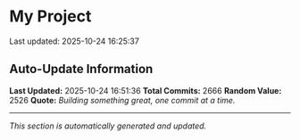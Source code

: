 # My Project


Last updated: 2025-10-24 16:25:37

















































































































































































































































































































































































































































































































































































































































































































































































































































































































































































































































































































































































































































































































































































































































































































































































































































































































































































































































































































































































































































































































































































































































































































































































































































































































































































































































































































































































































































































































































































































































































































































































## Auto-Update Information

**Last Updated:** 2025-10-24 16:51:36
**Total Commits:** 2666
**Random Value:** 2526
**Quote:** _Building something great, one commit at a time._

---
_This section is automatically generated and updated._
